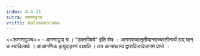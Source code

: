 ```yaml
---
index: 4.4.11
sutra: श्वगणाट्ठञ्च
vritti: balamanorama
---
```


<<श्वगणाट्ठञ्च>> - आगणाट्ठञ् च । "उक्तविषये" इति शेषः । आगणशब्दात्तृतीयान्ताच्चरतीत्यर्थे ठञ् ष्ठन् च स्यादित्यर्थः । आआगणिक इत्युदाहरणं वक्ष्यति । तत्र आन्शब्दस्य द्वारादित्वादेजागमे प्राप्ते ।